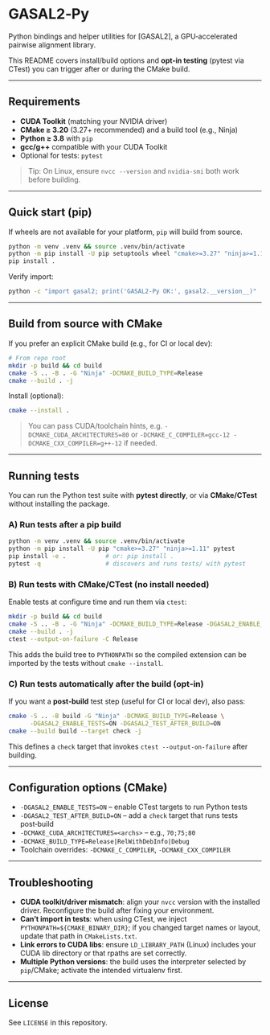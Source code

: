 # GASAL2‑Py

Python bindings and helper utilities for [GASAL2], a GPU‑accelerated pairwise alignment library.

This README covers install/build options and **opt‑in testing** (pytest via CTest) you can trigger after or during the CMake build.

---

## Requirements

- **CUDA Toolkit** (matching your NVIDIA driver)
- **CMake ≥ 3.20** (3.27+ recommended) and a build tool (e.g., Ninja)
- **Python ≥ 3.8** with `pip`
- **gcc/g++** compatible with your CUDA Toolkit
- Optional for tests: `pytest`

> Tip: On Linux, ensure `nvcc --version` and `nvidia-smi` both work before building.

---

## Quick start (pip)

If wheels are not available for your platform, `pip` will build from source.

```bash
python -m venv .venv && source .venv/bin/activate
python -m pip install -U pip setuptools wheel "cmake>=3.27" "ninja>=1.11"
pip install .
```

Verify import:

```bash
python -c "import gasal2; print('GASAL2-Py OK:', gasal2.__version__)"
```

---

## Build from source with CMake

If you prefer an explicit CMake build (e.g., for CI or local dev):

```bash
# From repo root
mkdir -p build && cd build
cmake -S .. -B . -G "Ninja" -DCMAKE_BUILD_TYPE=Release
cmake --build . -j
```

Install (optional):

```bash
cmake --install .
```

> You can pass CUDA/toolchain hints, e.g. `-DCMAKE_CUDA_ARCHITECTURES=80` or `-DCMAKE_C_COMPILER=gcc-12 -DCMAKE_CXX_COMPILER=g++-12` if needed.

---

## Running tests

You can run the Python test suite with **pytest directly**, or via **CMake/CTest** without installing the package.

### A) Run tests after a pip build

```bash
python -m venv .venv && source .venv/bin/activate
python -m pip install -U pip "cmake>=3.27" "ninja>=1.11" pytest
pip install -e .           # or: pip install .
pytest -q                  # discovers and runs tests/ with pytest
```

### B) Run tests with CMake/CTest (no install needed)

Enable tests at configure time and run them via `ctest`:

```bash
mkdir -p build && cd build
cmake -S .. -B . -G "Ninja" -DCMAKE_BUILD_TYPE=Release -DGASAL2_ENABLE_TESTS=ON
cmake --build . -j
ctest --output-on-failure -C Release
```

This adds the build tree to `PYTHONPATH` so the compiled extension can be imported by the tests without `cmake --install`.

### C) Run tests automatically after the build (opt‑in)

If you want a **post‑build** test step (useful for CI or local dev), also pass:

```bash
cmake -S .. -B build -G "Ninja" -DCMAKE_BUILD_TYPE=Release \
      -DGASAL2_ENABLE_TESTS=ON -DGASAL2_TEST_AFTER_BUILD=ON
cmake --build build --target check -j
```

This defines a `check` target that invokes `ctest --output-on-failure` after building.

---

## Configuration options (CMake)

- `-DGASAL2_ENABLE_TESTS=ON` – enable CTest targets to run Python tests
- `-DGASAL2_TEST_AFTER_BUILD=ON` – add a `check` target that runs tests post‑build
- `-DCMAKE_CUDA_ARCHITECTURES=<archs>` – e.g., `70;75;80`
- `-DCMAKE_BUILD_TYPE=Release|RelWithDebInfo|Debug`
- Toolchain overrides: `-DCMAKE_C_COMPILER`, `-DCMAKE_CXX_COMPILER`

---

## Troubleshooting

- **CUDA toolkit/driver mismatch**: align your `nvcc` version with the installed driver. Reconfigure the build after fixing your environment.
- **Can’t import in tests**: when using CTest, we inject `PYTHONPATH=${CMAKE_BINARY_DIR}`; if you changed target names or layout, update that path in `CMakeLists.txt`.
- **Link errors to CUDA libs**: ensure `LD_LIBRARY_PATH` (Linux) includes your CUDA lib directory or that rpaths are set correctly.
- **Multiple Python versions**: the build uses the interpreter selected by `pip`/CMake; activate the intended virtualenv first.

---

## License

See `LICENSE` in this repository.

